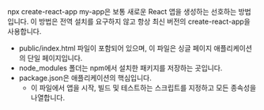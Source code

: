 npx create-react-app my-app은 보통 새로운 React 앱을 생성하는 선호하는 방법입니다. 이 방법은 전역 설치를 요구하지 않고 항상 최신 버전의 create-react-app을 사용합니다.




- public/index.html 파일이 포함되어 있으며, 이 파일은 싱글 페이지 애플리케이션의 단일 페이지입니다.
- node_modules 폴더는 npm에서 설치한 패키지를 저장하는 곳입니다. 
- package.json은 애플리케이션의 핵심입니다. 
    - 이 파일에서 앱을 시작, 빌드 및 테스트하는 스크립트를 지정하고 모든 종속성을 나열합니다.


